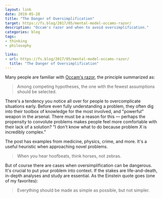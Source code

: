```yaml
---
layout: link
date: 2019-05-28
title: "The Danger of Oversimplification"
target: https://fs.blog/2017/05/mental-model-occams-razor/
description: "Occam's razor and when to avoid oversimplification."
categories: blog
tags:
- thinking
- philosophy

links:
- url: https://fs.blog/2017/05/mental-model-occams-razor/
  title: "The Danger of Oversimplification"
---
```


Many people are familiar with [Occam's razor](https://en.wikipedia.org/wiki/Occam's_razor "Occam's razor"), the principle summarized as:

> Among competing hypotheses, the one with the fewest assumptions should be selected.

There's a tendency you notice all over for people to overcomplicate situations early. Before even fully understanding a problem, they often dig into their toolbox of knowledge for the most involved, and "powerful" weapon in the arsenal. There must be a reason for this — perhaps the propensity to convolute problems makes people feel more comfortable with their lack of a solution? "I don't know what to do because problem *X* is incredibly complex."

The post has examples from medicine, physics, crime, and more. It's a useful heuristic when approaching novel problems.

> When you hear hoofbeats, think horses, not zebras.

But of course there are cases when oversimplification can be dangerous. It's crucial to put your problem into context. If the stakes are life-and-death, in-depth analyses and study are essential. As the Einstein quote goes (one of my favorites):

> Everything should be made as simple as possible, but not simpler.
